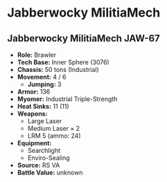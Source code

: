 # Jabberwocky MilitiaMech
## Jabberwocky MilitiaMech JAW-67
- **Role:** Brawler
- **Tech Base:** Inner Sphere (3076)
- **Chassis:** 50 tons (Industrial)
- **Movement:** 4 / 6
  - **Jumping:** 3
- **Armor:** 136
- **Myomer:** Industrial Triple-Strength
- **Heat Sinks:** 11 (11)
- **Weapons:**
  - Large Laser
  - Medium Laser × 2
  - LRM 5 (ammo: 24)
- **Equipment:**
  - Searchlight
  - Enviro-Sealing
- **Source:** RS VA
- **Battle Value:** unknown

